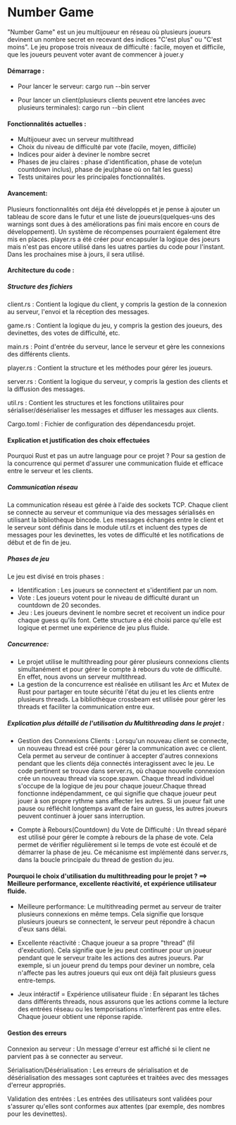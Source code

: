# Number Game

"Number Game" est un jeu multijoueur en réseau où plusieurs joueurs devinent un nombre secret en recevant des indices "C'est plus" ou "C'est moins". Le jeu propose trois niveaux de difficulté : facile, moyen et difficile, que les joueurs peuvent voter avant de commencer à jouer.y

#### Démarrage : 
- Pour lancer le serveur:
    cargo run --bin server

- Pour lancer un client(plusieurs clients peuvent etre lancées avec plusieurs terminales):
    cargo run --bin client


#### Fonctionnalités actuelles :
- Multijoueur avec un serveur multithread
- Choix du niveau de difficulté par vote (facile, moyen, difficile)
- Indices pour aider à deviner le nombre secret
- Phases de jeu claires : phase d'identification, phase de vote(un countdown inclus), phase de jeu(phase où on fait les guess)
- Tests unitaires pour les principales fonctionnalités.

#### Avancement:
Plusieurs fonctionnalités ont déja été développés et je pense à ajouter un tableau de score dans le futur et une liste de joueurs(quelques-uns des warnings sont dues à des améliorations pas fini mais encore en cours de développement). Un système de récompenses pourraient également être mis en places. player.rs a été créer pour encapsuler la logique des joeurs mais n'est pas encore utilisé dans les uatres parties du code pour l'instant. Dans les prochaines mise à jours, il sera utilisé.


#### Architecture du code : 
##### Structure des fichiers
client.rs : Contient la logique du client, y compris la gestion de la connexion au serveur, l'envoi et la réception des messages.

game.rs : Contient la logique du jeu, y compris la gestion des joueurs, des devinettes, des votes de difficulté, etc.

main.rs : Point d'entrée du serveur, lance le serveur et gère les connexions des différents clients.

player.rs : Contient la structure et les méthodes pour gérer les joueurs.

server.rs : Contient la logique du serveur, y compris la gestion des clients et la diffusion des messages.

util.rs : Contient les structures et les fonctions utilitaires pour sérialiser/désérialiser les messages et diffuser les messages aux clients.

Cargo.toml : Fichier de configuration des dépendancesdu projet.



#### Explication et justification des choix effectuées
Pourquoi Rust et pas un autre language pour ce projet ?
Pour sa gestion de la concurrence qui permet d'assurer une communication fluide et efficace entre le serveur et les clients.

##### Communication réseau
La communication réseau est gérée à l'aide des sockets TCP. Chaque client se connecte au serveur et communique via des messages sérialisés en utilisant la bibliothèque bincode. Les messages échangés entre le client et le serveur sont définis dans le module util.rs et incluent des types de messages pour les devinettes, les votes de difficulté et les notifications de début et de fin de jeu.

##### Phases de jeu
Le jeu est divisé en trois phases :
- Identification : Les joueurs se connectent et s'identifient par un nom.
- Vote : Les joueurs votent pour le niveau de difficulté durant un countdown de 20 secondes.
- Jeu : Les joueurs devinent le nombre secret et recoivent un indice pour chaque guess qu'ils font.
Cette structure a été choisi parce qu'elle est logique et permet une expérience de jeu plus fluide.

##### Concurrence:
- Le projet utilise le multithreading pour gérer plusieurs connexions clients simultanément et pour gérer le compte à rebours du vote de difficulté. En effet, nous avons un serveur multithread.
- La gestion de la concurrence est réalisée en utilisant les Arc et Mutex de Rust pour partager en toute sécurité l'état du jeu et les clients entre plusieurs threads. La bibliothèque crossbeam est utilisée pour gérer les threads et faciliter la communication entre eux.

##### Explication plus détaillé de l'utilisation du Multithreading dans le projet :

- Gestion des Connexions Clients :
Lorsqu'un nouveau client se connecte, un nouveau thread est créé pour gérer la communication avec ce client. Cela permet au serveur de continuer à accepter d'autres connexions pendant que les clients déja connectés interagissent avec le jeu. Le code pertinent se trouve dans server.rs, où chaque nouvelle connexion crée un nouveau thread via scope.spawn.
Chaque thread individuel s'occupe de la logique de jeu pour chaque joueur.Chaque thread fonctionne indépendamment, ce qui signifie que chaque joueur peut jouer à son propre rythme sans affecter les autres. Si un joueur fait une pause ou réfléchit longtemps avant de faire un guess, les autres joueurs peuvent continuer à jouer sans interruption.

- Compte à Rebours(Countdown) du Vote de Difficulté :
Un thread séparé est utilisé pour gérer le compte à rebours de la phase de vote. Cela permet de vérifier régulièrement si le temps de vote est écoulé et de démarrer la phase de jeu. Ce mécanisme est implémenté dans server.rs, dans la boucle principale du thread de gestion du jeu.


#### Pourquoi le choix d'utilisation du multithreading pour le projet ?  ==> Meilleure performance, excellente réactivité,  et expérience utilisateur fluide.
- Meilleure performance: 
Le multithreading permet au serveur de traiter plusieurs connexions en même temps. Cela signifie que lorsque plusieurs joueurs se connectent, le serveur peut répondre à chacun d'eux sans délai.

- Excellente réactivité : 
Chaque joueur a sa propre "thread" (fil d'exécution). Cela signifie que le jeu peut continuer pour un joueur pendant que le serveur traite les actions des autres joueurs. Par exemple, si un joueur prend du temps pour deviner un nombre, cela n'affecte pas les autres joueurs qui eux ont déjà fait plusieurs guess entre-temps.

- Jeux intéractif = Expérience utilisateur fluide :
En séparant les tâches dans différents threads, nous assurons que les actions comme la lecture des entrées réseau ou les temporisations n'interfèrent pas entre elles. Chaque joueur obtient une réponse rapide.


#### Gestion des erreurs 
Connexion au serveur : Un message d'erreur est affiché si le client ne parvient pas à se connecter au serveur.

Sérialisation/Désérialisation : Les erreurs de sérialisation et de désérialisation des messages sont capturées et traitées avec des messages d'erreur appropriés.

Validation des entrées : Les entrées des utilisateurs sont validées pour s'assurer qu'elles sont conformes aux attentes (par exemple, des nombres pour les devinettes).
